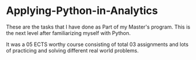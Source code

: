 # Applying-Python-in-Analytics

These are the tasks that I have done as Part of my Master's program. This is the next level after familiarizing myself with Python.

It was a 05 ECTS worthy course consisting of total 03 assignments and lots of practicing and solving different real world problems.
